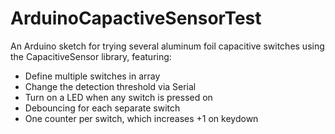 # ArduinoCapactiveSensorTest

An Arduino sketch for trying several aluminum foil capacitive switches using the CapacitiveSensor library, featuring:

* Define multiple switches in array
* Change the detection threshold via Serial
* Turn on a LED when any switch is pressed on
* Debouncing for each separate switch
* One counter per switch, which increases +1 on keydown
